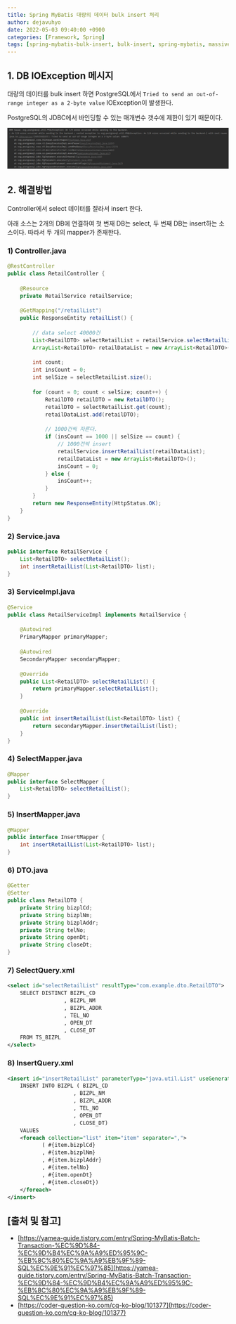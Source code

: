 ```yaml
---
title: Spring MyBatis 대량의 데이터 bulk insert 처리
author: dejavuhyo
date: 2022-05-03 09:40:00 +0900
categories: [Framework, Spring]
tags: [spring-mybatis-bulk-insert, bulk-insert, spring-mybatis, massive-data-bulk-insert, spring-bulk-insert, mybatis-batch]
---
```


## 1. DB IOException 메시지
대량의 데이터를 bulk insert 하면 PostgreSQL에서 `Tried to send an out-of-range integer as a 2-byte value` IOException이 발생한다.

PostgreSQL의 JDBC에서 바인딩할 수 있는 매개변수 갯수에 제한이 있기 때문이다.

![ioexception](/assets/img/2022-05-03-spring-mybatis-bulk-insert-processing-large-data/ioexception.png)

## 2. 해결방법
Controller에서 select 데이터를 잘라서 insert 한다.

아래 소스는 2개의 DB에 연결하여 첫 번재 DB는 select, 두 번째 DB는 insert하는 소스이다. 따라서 두 개의 mapper가 존재한다.

### 1) Controller.java

```java
@RestController
public class RetailController {

    @Resource
    private RetailService retailService;

    @GetMapping("/retailList")
    public ResponseEntity retailList() {

        // data select 40000건
        List<RetailDTO> selectRetailList = retailService.selectRetailList();
        ArrayList<RetailDTO> retailDataList = new ArrayList<RetailDTO>();

        int count;
        int insCount = 0;
        int selSize = selectRetailList.size();

        for (count = 0; count < selSize; count++) {
            RetailDTO retailDTO = new RetailDTO();
            retailDTO = selectRetailList.get(count);
            retailDataList.add(retailDTO);

            // 1000건씩 자른다.
            if (insCount == 1000 || selSize == count) {
                // 1000건씩 insert
                retailService.insertRetailList(retailDataList);
                retailDataList = new ArrayList<RetailDTO>();
                insCount = 0;
            } else {
                insCount++;
            }
        }
        return new ResponseEntity(HttpStatus.OK);
    }
}
```

### 2) Service.java

```java
public interface RetailService {
    List<RetailDTO> selectRetailList();
    int insertRetailList(List<RetailDTO> list);
}
```

### 3) ServiceImpl.java

```java
@Service
public class RetailServiceImpl implements RetailService {

    @Autowired
    PrimaryMapper primaryMapper;

    @Autowired
    SecondaryMapper secondaryMapper;

    @Override
    public List<RetailDTO> selectRetailList() {
        return primaryMapper.selectRetailList();
    }

    @Override
    public int insertRetailList(List<RetailDTO> list) {
        return secondaryMapper.insertRetailList(list);
    }
}
```

### 4) SelectMapper.java

```java
@Mapper
public interface SelectMapper {
    List<RetailDTO> selectRetailList();
}
```

### 5) InsertMapper.java

```java
@Mapper
public interface InsertMapper {
    int insertRetailList(List<RetailDTO> list);
}
```

### 6) DTO.java

```java
@Getter
@Setter
public class RetailDTO {
    private String bizplCd;
    private String bizplNm;
    private String bizplAddr;
    private String telNo;
    private String openDt;
    private String closeDt;
}
```

### 7) SelectQuery.xml

```xml
<select id="selectRetailList" resultType="com.example.dto.RetailDTO">
    SELECT DISTINCT BIZPL_CD
                  , BIZPL_NM
                  , BIZPL_ADDR
                  , TEL_NO
                  , OPEN_DT
                  , CLOSE_DT
    FROM TS_BIZPL
</select>
```

### 8) InsertQuery.xml

```xml
<insert id="insertRetailList" parameterType="java.util.List" useGeneratedKeys="true">
    INSERT INTO BIZPL ( BIZPL_CD
                     , BIZPL_NM
                     , BIZPL_ADDR
                     , TEL_NO
                     , OPEN_DT
                     , CLOSE_DT)
    VALUES
    <foreach collection="list" item="item" separator=",">
           ( #{item.bizplCd}
           , #{item.bizplNm}
           , #{item.bizplAddr}
           , #{item.telNo}
           , #{item.openDt}
           , #{item.closeDt})
    </foreach>
</insert>
```

## [출처 및 참고]
* [https://yamea-guide.tistory.com/entry/Spring-MyBatis-Batch-Transaction-%EC%9D%84-%EC%9D%B4%EC%9A%A9%ED%95%9C-%EB%8C%80%EC%9A%A9%EB%9F%89-SQL%EC%9E%91%EC%97%85](https://yamea-guide.tistory.com/entry/Spring-MyBatis-Batch-Transaction-%EC%9D%84-%EC%9D%B4%EC%9A%A9%ED%95%9C-%EB%8C%80%EC%9A%A9%EB%9F%89-SQL%EC%9E%91%EC%97%85)
* [https://coder-question-ko.com/cq-ko-blog/101377](https://coder-question-ko.com/cq-ko-blog/101377)
